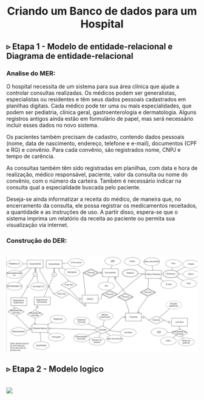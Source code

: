 <h1 align='center'>Criando um Banco de dados para um Hospital</h1>

<h2>▹ Etapa 1 - Modelo de entidade-relacional e Diagrama de entidade-relacional</h2>
<h3>Analise do MER:</h3>
<p>
O hospital necessita de um sistema para sua área clínica que ajude a controlar consultas realizadas. Os médicos podem ser generalistas, especialistas ou residentes e têm seus dados pessoais cadastrados em planilhas digitais. Cada médico pode ter uma ou mais especialidades, que podem ser pediatria, clínica geral, gastroenterologia e dermatologia. Alguns registros antigos ainda estão em formulário de papel, mas será necessário incluir esses dados no novo sistema.

Os pacientes também precisam de cadastro, contendo dados pessoais (nome, data de nascimento, endereço, telefone e e-mail), documentos (CPF e RG) e convênio. Para cada convênio, são registrados nome, CNPJ e tempo de carência.

As consultas também têm sido registradas em planilhas, com data e hora de realização, médico responsável, paciente, valor da consulta ou nome do convênio, com o número da carteira. Também é necessário indicar na consulta qual a especialidade buscada pelo paciente.

Deseja-se ainda informatizar a receita do médico, de maneira que, no encerramento da consulta, ele possa registrar os medicamentos receitados, a quantidade e as instruções de uso. A partir disso, espera-se que o sistema imprima um relatório da receita ao paciente ou permita sua visualização via internet.
</p>
<h3>Construção do DER:</h3>
<br>
<img align='center' src='DiagramaER-Hospital.png'/>
<br>
<h2>▹ Etapa 2 - Modelo logico</h2>
<br>
<img align='center' src='ModelLogic-Hospital.png'/>
<br>
